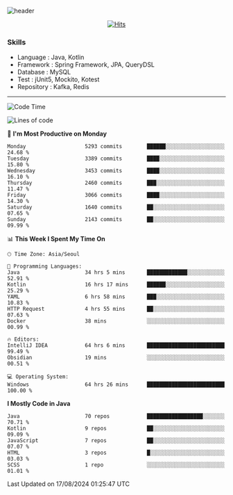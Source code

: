 <!-- Github Profile Readme로 프로필 꾸미기 : https://zzsza.github.io/development/2020/07/10/make-github-profile-readme/ -->

<!-- github theme -->
  <!-- 
    ![header](https://capsule-render.vercel.app/api?type=slice&color=e0f0e3&height=150&section=header&text=beasy&fontSize=45)
  -->
  ![header](https://capsule-render.vercel.app/api?type=soft&color=e0f0e3&height=150&section=header&text=Choi-YongSeok&fontSize=55&animation=twinkling)


<!-- hits count : https://hits.seeyoufarm.com/ -->
<div align=center>
    
  [![Hits](https://hits.seeyoufarm.com/api/count/incr/badge.svg?url=https%3A%2F%2Fgithub.com%2Fchoi-ys&count_bg=%2379C83D&title_bg=%23555555&icon=&icon_color=%23E7E7E7&title=hits&edge_flat=false)](https://hits.seeyoufarm.com)

</div>


<!-- Committed Top Lang -->
<div align=center>
</div>


### Skills
 - Language : Java, Kotlin
 - Framework : Spring Framework, JPA, QueryDSL
 - Database : MySQL
 - Test : jUnit5, Mockito, Kotest
 - Repository : Kafka, Redis

---

<!--START_SECTION:waka-->
![Code Time](http://img.shields.io/badge/Code%20Time-4%2C351%20hrs%205%20mins-blue)

![Lines of code](https://img.shields.io/badge/From%20Hello%20World%20I%27ve%20Written-14.9%20million%20lines%20of%20code-blue)

📅 **I'm Most Productive on Monday** 

```text
Monday                   5293 commits        ██████░░░░░░░░░░░░░░░░░░░   24.68 % 
Tuesday                  3389 commits        ████░░░░░░░░░░░░░░░░░░░░░   15.80 % 
Wednesday                3453 commits        ████░░░░░░░░░░░░░░░░░░░░░   16.10 % 
Thursday                 2460 commits        ███░░░░░░░░░░░░░░░░░░░░░░   11.47 % 
Friday                   3066 commits        ████░░░░░░░░░░░░░░░░░░░░░   14.30 % 
Saturday                 1640 commits        ██░░░░░░░░░░░░░░░░░░░░░░░   07.65 % 
Sunday                   2143 commits        ██░░░░░░░░░░░░░░░░░░░░░░░   09.99 % 
```


📊 **This Week I Spent My Time On** 

```text
🕑︎ Time Zone: Asia/Seoul

💬 Programming Languages: 
Java                     34 hrs 5 mins       █████████████░░░░░░░░░░░░   52.91 % 
Kotlin                   16 hrs 17 mins      ██████░░░░░░░░░░░░░░░░░░░   25.29 % 
YAML                     6 hrs 58 mins       ███░░░░░░░░░░░░░░░░░░░░░░   10.83 % 
HTTP Request             4 hrs 55 mins       ██░░░░░░░░░░░░░░░░░░░░░░░   07.63 % 
Docker                   38 mins             ░░░░░░░░░░░░░░░░░░░░░░░░░   00.99 % 

🔥 Editors: 
IntelliJ IDEA            64 hrs 6 mins       █████████████████████████   99.49 % 
Obsidian                 19 mins             ░░░░░░░░░░░░░░░░░░░░░░░░░   00.51 % 

💻 Operating System: 
Windows                  64 hrs 26 mins      █████████████████████████   100.00 % 
```

**I Mostly Code in Java** 

```text
Java                     70 repos            ██████████████████░░░░░░░   70.71 % 
Kotlin                   9 repos             ██░░░░░░░░░░░░░░░░░░░░░░░   09.09 % 
JavaScript               7 repos             ██░░░░░░░░░░░░░░░░░░░░░░░   07.07 % 
HTML                     3 repos             █░░░░░░░░░░░░░░░░░░░░░░░░   03.03 % 
SCSS                     1 repo              ░░░░░░░░░░░░░░░░░░░░░░░░░   01.01 % 
```




 Last Updated on 17/08/2024 01:25:47 UTC
<!--END_SECTION:waka-->

<!-- 
![footer](https://capsule-render.vercel.app/api?section=footer&type=slice&color=e0f0e3)
-->

